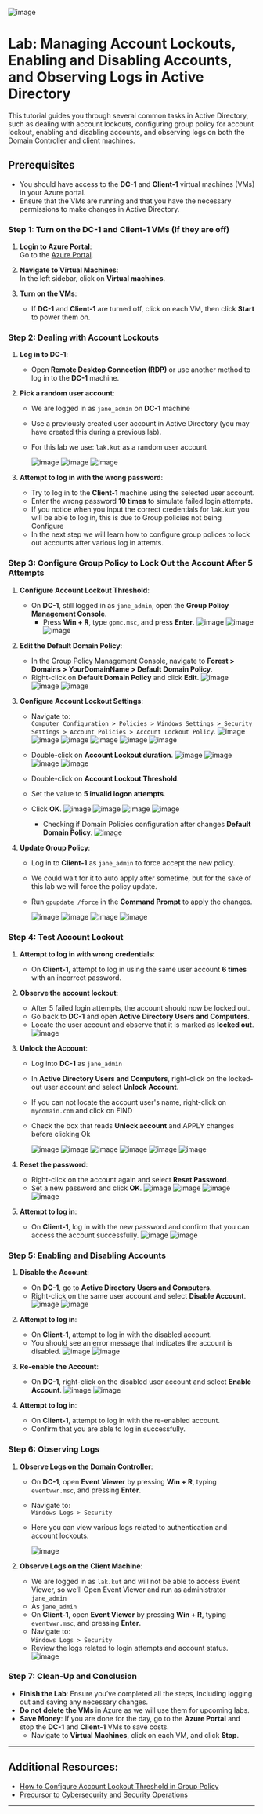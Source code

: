 
![image](https://github.com/user-attachments/assets/d5241593-b121-44ee-b8df-6150bd72a7cb)






# Lab: Managing Account Lockouts, Enabling and Disabling Accounts, and Observing Logs in Active Directory

This tutorial guides you through several common tasks in Active Directory, such as dealing with account lockouts, configuring group policy for account lockout, enabling and disabling accounts, and observing logs on both the Domain Controller and client machines.

## Prerequisites
- You should have access to the **DC-1** and **Client-1** virtual machines (VMs) in your Azure portal.
- Ensure that the VMs are running and that you have the necessary permissions to make changes in Active Directory.

### Step 1: Turn on the DC-1 and Client-1 VMs (If they are off)

1. **Login to Azure Portal**:  
   Go to the [Azure Portal](https://portal.azure.com/).

2. **Navigate to Virtual Machines**:  
   In the left sidebar, click on **Virtual machines**.

3. **Turn on the VMs**:  
   - If **DC-1** and **Client-1** are turned off, click on each VM, then click **Start** to power them on.

### Step 2: Dealing with Account Lockouts

1. **Log in to DC-1**:  
   - Open **Remote Desktop Connection (RDP)** or use another method to log in to the **DC-1** machine.

2. **Pick a random user account**:
   - We are logged in as  `jane_admin` on **DC-1** machine
   - Use a previously created user account in Active Directory (you may have created this during a previous lab).
   - For this lab we use: `lak.kut` as a random user account
     
     ![image](https://github.com/user-attachments/assets/a235070e-c5e7-4a7a-9b0e-c2cb500e12d2)
     ![image](https://github.com/user-attachments/assets/dd6f32f7-6021-40f1-9e8a-a81b9a4d04fa)
     ![image](https://github.com/user-attachments/assets/6cba7368-53e5-4688-a29b-1ef4846df7a0)




4. **Attempt to log in with the wrong password**:  
   - Try to log in to the **Client-1** machine using the selected user account.
   - Enter the wrong password **10 times** to simulate failed login attempts.
   - If you notice when you input the correct credentials for `lak.kut` you will be able to log in, this is due to Group policies not being Configure
   - In the next step we will learn how to configure group polices to lock out accounts after various log in attemts.

### Step 3: Configure Group Policy to Lock Out the Account After 5 Attempts

1. **Configure Account Lockout Threshold**:
   - On **DC-1**, still logged in as  `jane_admin`, open the **Group Policy Management Console**.
     - Press **Win + R**, type `gpmc.msc`, and press **Enter**.
       ![image](https://github.com/user-attachments/assets/8f9819ab-55da-4b51-9c11-cb78b2a6522a)
       ![image](https://github.com/user-attachments/assets/94583726-12ca-4257-95d7-85d385182146)
       ![image](https://github.com/user-attachments/assets/40aa66a0-6c34-4de0-99e7-a02fdde99b4c)




2. **Edit the Default Domain Policy**:
   - In the Group Policy Management Console, navigate to **Forest > Domains > YourDomainName > Default Domain Policy**.
   - Right-click on **Default Domain Policy** and click **Edit**.
     ![image](https://github.com/user-attachments/assets/624ff421-c612-431d-a46f-64b3030c9569)
     ![image](https://github.com/user-attachments/assets/f5513892-e0b7-44a1-a91e-035b531a0e1c)
     ![image](https://github.com/user-attachments/assets/0d73d90c-f838-49f2-ad9a-b2c6e6a9302d)




3. **Configure Account Lockout Settings**:
   - Navigate to:  
     `Computer Configuration > Policies > Windows Settings > Security Settings > Account Policies > Account Lockout Policy`.
     ![image](https://github.com/user-attachments/assets/997f8001-5e89-49ab-bca2-82d5447fd0c5)
     ![image](https://github.com/user-attachments/assets/99871e2a-0340-4dd7-aff0-fe53db2337ac)
     ![image](https://github.com/user-attachments/assets/2edfe3cd-df8c-49f8-b96c-cf4d8c114103)
     ![image](https://github.com/user-attachments/assets/05041de9-bcd6-4dcb-89bf-7de9aff44080)
     ![image](https://github.com/user-attachments/assets/67c89766-5d1c-4b97-892b-e36a8e379783)
     ![image](https://github.com/user-attachments/assets/876204eb-e555-4edb-b6bf-1e403650effd)

   - Double-click on **Account Lockout duration**.
    ![image](https://github.com/user-attachments/assets/dc9f7330-385e-4820-b952-84b6e664911e)
    ![image](https://github.com/user-attachments/assets/28d870be-7d80-4359-9fcb-1d7f27344295)
    ![image](https://github.com/user-attachments/assets/12c0b8d0-0caf-428c-adf6-54fc25fdab8e)
    ![image](https://github.com/user-attachments/assets/3c2de6ed-923a-480f-a202-b6315ae4fa0b)




   - Double-click on **Account Lockout Threshold**.
   - Set the value to **5 invalid logon attempts**.
   - Click **OK**.
   ![image](https://github.com/user-attachments/assets/40d2117e-0dc8-4db5-9eb7-c1059e4cec18)
   ![image](https://github.com/user-attachments/assets/1b775940-9e6b-4049-890b-5858e6bb62cc)
   ![image](https://github.com/user-attachments/assets/3d6e247b-06e7-407a-a513-fa00b83f617d)
   ![image](https://github.com/user-attachments/assets/3a169da4-3275-47c1-8138-88414acd0ed0)

     - Checking if Domain Policies configuration after changes  **Default Domain Policy**.
     ![image](https://github.com/user-attachments/assets/88e32c47-cd65-45ba-9b6f-f9320eb32988)


   











4. **Update Group Policy**:
   - Log in to **Client-1** as `jane_admin` to force accept the new policy.
   - We could wait for it to auto apply after sometime, but for the sake of this lab we will force the policy update.
   - Run `gpupdate /force` in the **Command Prompt** to apply the changes.
     
     ![image](https://github.com/user-attachments/assets/482ab8ae-eb1a-4882-899a-f69d27a9309f)
     ![image](https://github.com/user-attachments/assets/53b1011a-81c7-4f51-a080-3ed708452158)
     ![image](https://github.com/user-attachments/assets/28d60ff2-3133-454c-aa43-fbbe8cf87b7b)
     ![image](https://github.com/user-attachments/assets/a3158b25-930a-47ca-92a1-127e96c65270)





### Step 4: Test Account Lockout

1. **Attempt to log in with wrong credentials**:
   - On **Client-1**, attempt to log in using the same user account **6 times** with an incorrect password.

2. **Observe the account lockout**:
   - After 5 failed login attempts, the account should now be locked out.
   - Go back to **DC-1** and open **Active Directory Users and Computers**.
   - Locate the user account and observe that it is marked as **locked out**.
     ![image](https://github.com/user-attachments/assets/1bc8897e-43e8-457d-a3a3-90ee93f438f1)


3. **Unlock the Account**:
   - Log into **DC-1** as `jane_admin` 
   - In **Active Directory Users and Computers**, right-click on the locked-out user account and select **Unlock Account**.
   - If you can not locate the account user's name, right-click on `mydomain.com`  and click on FIND
   - Check the box that reads  **Unlock account** and APPLY changes before clicking Ok
     
     ![image](https://github.com/user-attachments/assets/e03c35cc-63a1-4206-ab99-1abe3af9c62c)
     ![image](https://github.com/user-attachments/assets/c21a3ce6-2008-4c2b-9edc-1904917cbec8)
     ![image](https://github.com/user-attachments/assets/1654f3ea-296d-41d7-a888-7d85b7f2b906)
     ![image](https://github.com/user-attachments/assets/275d0222-bada-4ec3-b2f8-5c36e28ef6fa)
     ![image](https://github.com/user-attachments/assets/a7cfaa31-1989-4d6a-b5e5-1b840697a2ee)
     ![image](https://github.com/user-attachments/assets/ec3bd41d-5dda-49ce-bf45-5aa2cd04faac)






     

5. **Reset the password**:
   - Right-click on the account again and select **Reset Password**.
   - Set a new password and click **OK**.
     ![image](https://github.com/user-attachments/assets/f5cc2c3a-db0d-4311-a713-f1e84b6be04f)
     ![image](https://github.com/user-attachments/assets/fe7d2c64-c95f-4a6b-a77c-a685d1bd7a66)
     ![image](https://github.com/user-attachments/assets/d385d378-c5cc-408c-9cb9-710a5e07b366)
     ![image](https://github.com/user-attachments/assets/08a05410-e193-47cb-bb91-fef8e2e4c913)





6. **Attempt to log in**:
   - On **Client-1**, log in with the new password and confirm that you can access the account successfully.
     ![image](https://github.com/user-attachments/assets/27bd61ef-3a43-4e1f-9034-ec09221fb9f4)
     ![image](https://github.com/user-attachments/assets/d8e0e923-cffb-42bb-9dbf-8ce6db65ff2e)


     

### Step 5: Enabling and Disabling Accounts

1. **Disable the Account**:
   - On **DC-1**, go to **Active Directory Users and Computers**.
   - Right-click on the same user account and select **Disable Account**.
     ![image](https://github.com/user-attachments/assets/0daffa12-b06c-46c5-91b9-837a528a6800)
     ![image](https://github.com/user-attachments/assets/b2a044d7-4b75-4034-8f06-8ed51cdc7f42)


     

2. **Attempt to log in**:
   - On **Client-1**, attempt to log in with the disabled account.
   - You should see an error message that indicates the account is disabled.
     ![image](https://github.com/user-attachments/assets/49cd316f-a21c-4c7c-b7d9-084fe1a1bb92)
     ![image](https://github.com/user-attachments/assets/46d62b7e-7585-47ad-9b31-06fdc583310a)



3. **Re-enable the Account**:
   - On **DC-1**, right-click on the disabled user account and select **Enable Account**.
     ![image](https://github.com/user-attachments/assets/36be3b7d-6748-4321-97a1-a166a22ae029)
     ![image](https://github.com/user-attachments/assets/d5015ef7-c4ef-4354-9e06-41a4620ce4c1)



4. **Attempt to log in**:
   - On **Client-1**, attempt to log in with the re-enabled account.
   - Confirm that you are able to log in successfully.

### Step 6: Observing Logs

1. **Observe Logs on the Domain Controller**:
   - On **DC-1**, open **Event Viewer** by pressing **Win + R**, typing `eventvwr.msc`, and pressing **Enter**.
   - Navigate to:  
     `Windows Logs > Security`
   - Here you can view various logs related to authentication and account lockouts.
     
     ![image](https://github.com/user-attachments/assets/ec4e21cf-aa53-49a7-bc04-18f984dbea7c)

     
2. **Observe Logs on the Client Machine**:
   - We are logged in as `lak.kut` and will not be able to access Event Viewer, so we'll Open Event Viewer and run as administrator `jane_admin`
   - As `jane_admin` 
   - On **Client-1**, open **Event Viewer** by pressing **Win + R**, typing `eventvwr.msc`, and pressing **Enter**.
   - Navigate to:  
     `Windows Logs > Security`
   - Review the logs related to login attempts and account status.
     ![image](https://github.com/user-attachments/assets/fafbfda0-458a-4c46-9671-c06565eb18db)


### Step 7: Clean-Up and Conclusion

- **Finish the Lab**: Ensure you’ve completed all the steps, including logging out and saving any necessary changes.
- **Do not delete the VMs** in Azure as we will use them for upcoming labs.
- **Save Money**: If you are done for the day, go to the **Azure Portal** and stop the **DC-1** and **Client-1** VMs to save costs. 
   - Navigate to **Virtual Machines**, click on each VM, and click **Stop**.

---

## Additional Resources:
- [How to Configure Account Lockout Threshold in Group Policy](https://learn.microsoft.com/en-us/windows/security/threat-protection/auditing/account-lockout-threshold)
- [Precursor to Cybersecurity and Security Operations](https://joshmadakor.tech/cyber)

---
